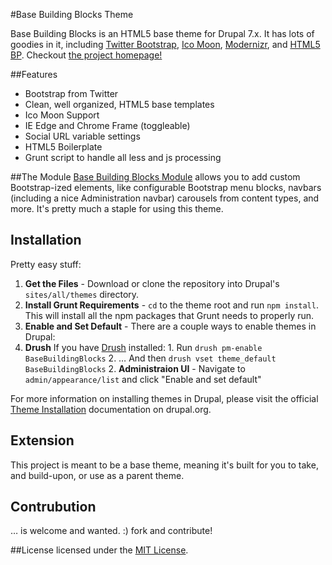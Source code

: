 #Base Building Blocks Theme

Base Building Blocks is an HTML5 base theme for Drupal 7.x. It has lots of goodies in it, including [Twitter Bootstrap](http://twitter.github.com/bootstrap), [Ico Moon](http://icomoon.io/), [Modernizr](http://modernizr.com/), and [HTML5 BP](http://html5boilerplate.com/). Checkout [the project homepage!](http://basethe.me)

##Features
 - Bootstrap from Twitter
 - Clean, well organized, HTML5 base templates
 - Ico Moon Support
 - IE Edge and Chrome Frame (toggleable)
 - Social URL variable settings
 - HTML5 Boilerplate
 - Grunt script to handle all less and js processing
 

##The Module
[Base Building Blocks Module](https://github.com/patrickocoffeyo/BaseBuildingBlocksModule) allows you to add custom Bootstrap-ized elements, like configurable Bootstrap menu blocks, navbars (including a nice Administration navbar) carousels from content types, and more. It's pretty much a staple for using this theme.

## Installation
Pretty easy stuff:

1. **Get the Files** - Download or clone the repository into Drupal's <code>sites/all/themes</code> directory.
2. **Install Grunt Requirements** - <code>cd</code> to the theme root and run <code>npm install</code>. This will install all the npm packages that Grunt needs to properly run.
3. **Enable and Set Default** - There are a couple ways to enable themes in Drupal:
 1. **Drush** If you have [Drush](http://drupal.org/project/drush) installed:
		1. Run <code>drush pm-enable BaseBuildingBlocks</code>
		2. … And then <code>drush vset theme_default BaseBuildingBlocks</code>
	2. **Administraion UI** - Navigate to <code>admin/appearance/list</code> and click "Enable and set default"

For more information on installing themes in Drupal, please visit the official [Theme Installation](http://drupal.org/node/456) documentation on drupal.org.

## Extension
This project is meant to be a base theme, meaning it's built for you to take, and build-upon, or use as a parent theme.

## Contrubution
… is welcome and wanted. :) fork and contribute!

##License 
licensed under the [MIT License](http://en.wikipedia.org/wiki/MIT_License).


